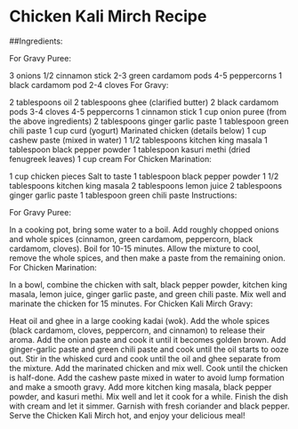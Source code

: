 # Chicken Kali Mirch Recipe

##Ingredients:

For Gravy Puree:

3 onions
1/2 cinnamon stick
2-3 green cardamom pods
4-5 peppercorns
1 black cardamom pod
2-4 cloves
For Gravy:

2 tablespoons oil
2 tablespoons ghee (clarified butter)
2 black cardamom pods
3-4 cloves
4-5 peppercorns
1 cinnamon stick
1 cup onion puree (from the above ingredients)
2 tablespoons ginger garlic paste
1 tablespoon green chili paste
1 cup curd (yogurt)
Marinated chicken (details below)
1 cup cashew paste (mixed in water)
1 1/2 tablespoons kitchen king masala
1 tablespoon black pepper powder
1 tablespoon kasuri methi (dried fenugreek leaves)
1 cup cream
For Chicken Marination:

1 cup chicken pieces
Salt to taste
1 tablespoon black pepper powder
1 1/2 tablespoons kitchen king masala
2 tablespoons lemon juice
2 tablespoons ginger garlic paste
1 tablespoon green chili paste
Instructions:

For Gravy Puree:

In a cooking pot, bring some water to a boil.
Add roughly chopped onions and whole spices (cinnamon, green cardamom, peppercorn, black cardamom, cloves).
Boil for 10-15 minutes.
Allow the mixture to cool, remove the whole spices, and then make a paste from the remaining onion.
For Chicken Marination:

In a bowl, combine the chicken with salt, black pepper powder, kitchen king masala, lemon juice, ginger garlic paste, and green chili paste.
Mix well and marinate the chicken for 15 minutes.
For Chicken Kali Mirch Gravy:

Heat oil and ghee in a large cooking kadai (wok).
Add the whole spices (black cardamom, cloves, peppercorn, and cinnamon) to release their aroma.
Add the onion paste and cook it until it becomes golden brown.
Add ginger-garlic paste and green chili paste and cook until the oil starts to ooze out.
Stir in the whisked curd and cook until the oil and ghee separate from the mixture.
Add the marinated chicken and mix well. Cook until the chicken is half-done.
Add the cashew paste mixed in water to avoid lump formation and make a smooth gravy.
Add more kitchen king masala, black pepper powder, and kasuri methi. Mix well and let it cook for a while.
Finish the dish with cream and let it simmer.
Garnish with fresh coriander and black pepper.
Serve the Chicken Kali Mirch hot, and enjoy your delicious meal!
